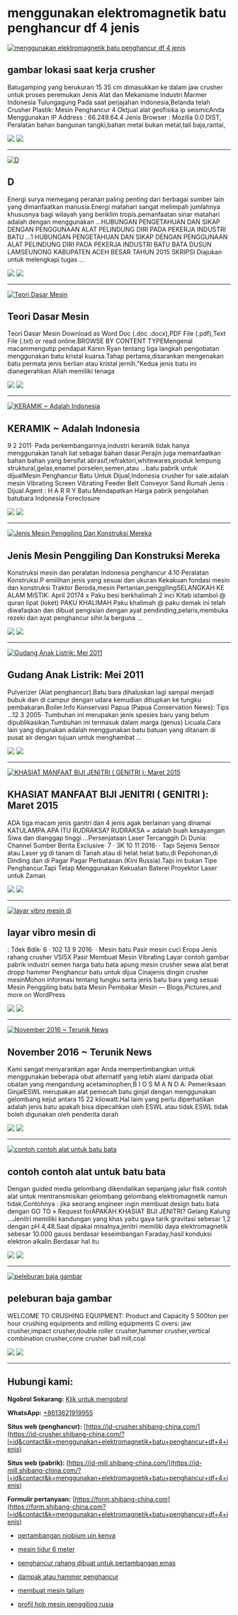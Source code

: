 # menggunakan elektromagnetik batu penghancur df 4 jenis

<a href="https://swt.shibang-china.com/?l=id&img&k=menggunakan+elektromagnetik+batu+penghancur+df+4+jenis" target="_blank">![menggunakan elektromagnetik batu penghancur df 4 jenis](http://static.shibang-china.com/all-800x300/113.jpg)</a>

## gambar lokasi saat kerja crusher
Batugamping yang berukuran 15 35 cm dimasukkan ke dalam jaw crusher untuk proses peremukan Jenis Alat dan Mekanisme Industri Marmer Indonesia Tulungagung Pada saat perjajahan Indonesia,Belanda telah Crusher Plastik: Mesin Penghancur 4 Oktjual alat geofisika ip seismicAnda Menggunakan IP Address : 66.249.64.4 Jenis Browser : Mozilla 0.0 DIST, Peralatan bahan bangunan tangki,bahan metal bukan metal,tali baja,rantai,


<a href="https://whatsapp.shibangsoft.com/WhatsApp.php" target="_blank" title="WhatsApp">![](http://static.shibang-china.com/icon/whatsapp.png)</a> <a href="https://swt.shibang-china.com/?l=id&icon&k=menggunakan+elektromagnetik+batu+penghancur+df+4+jenis" target="_blank">![](http://static.shibang-china.com/icon/chat-id.png)</a>

---

<a href="https://swt.shibang-china.com/?l=id&img&k=menggunakan+elektromagnetik+batu+penghancur+df+4+jenis" target="_blank">![D](http://static.shibang-china.com/all-800x300/1219.jpg)</a>

## D
Energi surya memegang peranan paling penting dari berbagai sumber lain yang dimanfaatkan manusia.Energi matahari sangat melimpah jumlahnya khususnya bagi wilayah yang beriklim tropis.pemanfaatan sinar matahari adalah dengan menggunakan …HUBUNGAN PENGETAHUAN DAN SIKAP DENGAN PENGGUNAAN ALAT PELINDUNG DIRI PADA PEKERJA INDUSTRI BATU …1 HUBUNGAN PENGETAHUAN DAN SIKAP DENGAN PENGGUNAAN ALAT PELINDUNG DIRI PADA PEKERJA INDUSTRI BATU BATA DUSUN LAMSEUNONG KABUPATEN ACEH BESAR TAHUN 2015 SKRIPSI Diajukan untuk melengkapi tugas …


<a href="https://whatsapp.shibangsoft.com/WhatsApp.php" target="_blank" title="WhatsApp">![](http://static.shibang-china.com/icon/whatsapp.png)</a> <a href="https://swt.shibang-china.com/?l=id&icon&k=menggunakan+elektromagnetik+batu+penghancur+df+4+jenis" target="_blank">![](http://static.shibang-china.com/icon/chat-id.png)</a>

---

<a href="https://swt.shibang-china.com/?l=id&img&k=menggunakan+elektromagnetik+batu+penghancur+df+4+jenis" target="_blank">![Teori Dasar Mesin](http://static.shibang-china.com/all-800x300/1451.jpg)</a>

## Teori Dasar Mesin
Teori Dasar Mesin Download as Word Doc (.doc .docx),PDF File (.pdf),Text File (.txt) or read online.BROWSE BY CONTENT TYPEMengenal macammengutip pendapat Karen Ryan tentang tiga langkah pengobatan menggunakan batu kristal kuarsa.Tahap pertama,disarankan mengenakan batu permata jenis berlian atau kristal jernih."Kedua jenis batu ini dianegerahkan Allah memiliki tenaga


<a href="https://whatsapp.shibangsoft.com/WhatsApp.php" target="_blank" title="WhatsApp">![](http://static.shibang-china.com/icon/whatsapp.png)</a> <a href="https://swt.shibang-china.com/?l=id&icon&k=menggunakan+elektromagnetik+batu+penghancur+df+4+jenis" target="_blank">![](http://static.shibang-china.com/icon/chat-id.png)</a>

---

<a href="https://swt.shibang-china.com/?l=id&img&k=menggunakan+elektromagnetik+batu+penghancur+df+4+jenis" target="_blank">![KERAMIK ~ Adalah Indonesia](http://static.shibang-china.com/all-800x300/285.jpg)</a>

## KERAMIK ~ Adalah Indonesia
9 2 2011· Pada perkembangannya,industri keramik tidak hanya menggunakan tanah liat sebagai bahan dasar.Perajin juga memanfaatkan bahan bahan yang bersifat abrasif,refraktori,whitewares,produk lempung struktural,gelas,enamel porselen,semen,atau …batu pabrik untuk dijualMesin Penghancur Batu Untuk Dijual,Indonesia crusher for sale.adalah mesin Vibrating Screen Vibrating Feeder Belt Conveyor Sand Rumah Jenis : Dijual Agent : H A R R Y Batu Mendapatkan Harga pabrik pengolahan batubara Indonesia Foreclosure


<a href="https://whatsapp.shibangsoft.com/WhatsApp.php" target="_blank" title="WhatsApp">![](http://static.shibang-china.com/icon/whatsapp.png)</a> <a href="https://swt.shibang-china.com/?l=id&icon&k=menggunakan+elektromagnetik+batu+penghancur+df+4+jenis" target="_blank">![](http://static.shibang-china.com/icon/chat-id.png)</a>

---

<a href="https://swt.shibang-china.com/?l=id&img&k=menggunakan+elektromagnetik+batu+penghancur+df+4+jenis" target="_blank">![Jenis Mesin Penggiling Dan Konstruksi Mereka](http://static.shibang-china.com/all-800x300/1325.jpg)</a>

## Jenis Mesin Penggiling Dan Konstruksi Mereka
Konstruksi mesin dan peralatan Indonesia penghancur 4.10 Peralatan Konstruksi.P emilihan jenis yang sesuai dan ukuran Kekakuan fondasi mesin dan konstruksi Traktor Beroda,mesin Pertanian,penggilingSELANGKAH KE ALAM MISTIK: April 20174 x Paku besi berkhalimah 2 inci Kitab istambol @ quran lipat (loket) PAKU KHALIMAH Paku khalimah @ paku demak ini telah diwafaqkan dan dibuat pengisian dengan ayat pendinding,pelaris,membuka rezeki dan ayat penghancur sihir.Ia berguna …


<a href="https://whatsapp.shibangsoft.com/WhatsApp.php" target="_blank" title="WhatsApp">![](http://static.shibang-china.com/icon/whatsapp.png)</a> <a href="https://swt.shibang-china.com/?l=id&icon&k=menggunakan+elektromagnetik+batu+penghancur+df+4+jenis" target="_blank">![](http://static.shibang-china.com/icon/chat-id.png)</a>

---

<a href="https://swt.shibang-china.com/?l=id&img&k=menggunakan+elektromagnetik+batu+penghancur+df+4+jenis" target="_blank">![Gudang Anak Listrik: Mei 2011](http://static.shibang-china.com/all-800x300/329.jpg)</a>

## Gudang Anak Listrik: Mei 2011
Pulverizer (Alat penghancur).Batu bara dihaluskan lagi sampai menjadi bubuk dan di campur dengan udara kemudian ditiupkan ke tungku pembakaran.Boiler.Info Konservasi Papua (Papua Conservation News): Tips …12 3 2005· Tumbuhan ini merupakan jenis spesies baru yang belum dipublikasikan.Tumbuhan ini termasuk dalam marga (genus) Licuala.Cara lain yang digunakan adalah menggunakan batu batuan yang ditanam di pusat air dengan tujuan untuk menghambat …


<a href="https://whatsapp.shibangsoft.com/WhatsApp.php" target="_blank" title="WhatsApp">![](http://static.shibang-china.com/icon/whatsapp.png)</a> <a href="https://swt.shibang-china.com/?l=id&icon&k=menggunakan+elektromagnetik+batu+penghancur+df+4+jenis" target="_blank">![](http://static.shibang-china.com/icon/chat-id.png)</a>

---

<a href="https://swt.shibang-china.com/?l=id&img&k=menggunakan+elektromagnetik+batu+penghancur+df+4+jenis" target="_blank">![KHASIAT MANFAAT BIJI JENITRI ( GENITRI ): Maret 2015](http://static.shibang-china.com/all-800x300/595.jpg)</a>

## KHASIAT MANFAAT BIJI JENITRI ( GENITRI ): Maret 2015
ADA tiga macam jenis ganitri dan 4 jenis agak berlainan yang dinamai KATULAMPA.APA ITU RUDRAKSA? RUDRAKSA = adalah buah kesayangan Siwa dan dianggap tinggi …Persenjataan Laser Tercanggih Di Dunia: Channel Sumber Berita Exclusive· 7 · 3K 10 11 2016· · Tapi Sejenis Sensor atau Laser yg di tanam di Tanah atau di helat helat batu,di Pepohonan,di Dinding dan di Pagar Pagar Perbatasan.(Kini Russia).Tapi ini bukan Tipe Penghancur.Tapi Tetap Menggunakan Kekuatan Baterei Proyektor Laser untuk Zaman


<a href="https://whatsapp.shibangsoft.com/WhatsApp.php" target="_blank" title="WhatsApp">![](http://static.shibang-china.com/icon/whatsapp.png)</a> <a href="https://swt.shibang-china.com/?l=id&icon&k=menggunakan+elektromagnetik+batu+penghancur+df+4+jenis" target="_blank">![](http://static.shibang-china.com/icon/chat-id.png)</a>

---

<a href="https://swt.shibang-china.com/?l=id&img&k=menggunakan+elektromagnetik+batu+penghancur+df+4+jenis" target="_blank">![layar vibro mesin di](http://static.shibang-china.com/all-800x300/1089.jpg)</a>

## layar vibro mesin di
: Tdek Bdik· 6 · 102 13 9 2016· · Mesin batu Pasir mesin cuci Eropa Jenis rahang crusher VSI5X Pasir Membuat Mesin Vibrating Layar contoh gambar pabrik industri semen harga batu bata apung mesin crusher sewa alat berat dropp hammer Penghancur batu untuk dijua Cinajenis dingin crusher mesinMohon informasi tentang tungku serta jenis batu bara yang sesuai Mesin Penggiling batu bata Mesin Pembakar Mesin — Blogs,Pictures,and more on WordPress


<a href="https://whatsapp.shibangsoft.com/WhatsApp.php" target="_blank" title="WhatsApp">![](http://static.shibang-china.com/icon/whatsapp.png)</a> <a href="https://swt.shibang-china.com/?l=id&icon&k=menggunakan+elektromagnetik+batu+penghancur+df+4+jenis" target="_blank">![](http://static.shibang-china.com/icon/chat-id.png)</a>

---

<a href="https://swt.shibang-china.com/?l=id&img&k=menggunakan+elektromagnetik+batu+penghancur+df+4+jenis" target="_blank">![November 2016 ~ Terunik News](http://static.shibang-china.com/all-800x300/965.jpg)</a>

## November 2016 ~ Terunik News
Kami sangat menyarankan agar Anda mempertimbangkan untuk menggunakan beberapa obat alternatif yang lebih alami daripada obat obatan yang mengandung acetaminophen,B I O S M A N D A: Pemeriksaan GinjalESWL merupakan alat pemecah batu ginjal dengan menggunakan gelombang kejut antara 15 22 kilowatt.Hal laim yang perlu diperhatikan adalah jenis batu apakah bisa dipecahkan oleh ESWL atau tidak.ESWL tidak boleh digunakan oleh penderita darah


<a href="https://whatsapp.shibangsoft.com/WhatsApp.php" target="_blank" title="WhatsApp">![](http://static.shibang-china.com/icon/whatsapp.png)</a> <a href="https://swt.shibang-china.com/?l=id&icon&k=menggunakan+elektromagnetik+batu+penghancur+df+4+jenis" target="_blank">![](http://static.shibang-china.com/icon/chat-id.png)</a>

---

<a href="https://swt.shibang-china.com/?l=id&img&k=menggunakan+elektromagnetik+batu+penghancur+df+4+jenis" target="_blank">![contoh contoh alat untuk batu bata](http://static.shibang-china.com/all-800x300/309.jpg)</a>

## contoh contoh alat untuk batu bata
Dengan guided media gelombang dikendalikan sepanjang jalur fisik contoh alat untuk mentransmisikan gelombang gelombang elektromagnetik namun tidak.Contohnya : jika seorang engineer ingin membuat design batu bata dengan GO TO » Request forAPAKAH KHASIAT BIJI JENITRI? Gelang Kalung …Jenitri memiliki kandungan yang khas yaitu gaya tarik gravitasi sebesar 1,2 dengan pH 4,48.Saat dipakai misalnya,jenitri memiliki daya elektromagnetik sebesar 10.000 gauss berdasar keseimbangan Faraday,hasil konduksi elektron alkalin.Berdasar hal itu


<a href="https://whatsapp.shibangsoft.com/WhatsApp.php" target="_blank" title="WhatsApp">![](http://static.shibang-china.com/icon/whatsapp.png)</a> <a href="https://swt.shibang-china.com/?l=id&icon&k=menggunakan+elektromagnetik+batu+penghancur+df+4+jenis" target="_blank">![](http://static.shibang-china.com/icon/chat-id.png)</a>

---

<a href="https://swt.shibang-china.com/?l=id&img&k=menggunakan+elektromagnetik+batu+penghancur+df+4+jenis" target="_blank">![peleburan baja gambar](http://static.shibang-china.com/all-800x300/1012.jpg)</a>

## peleburan baja gambar
WELCOME TO CRUSHING EQUIPMENT: Product and Capacity 5 500ton per hour crushing equipments and milling equipments C overs: jaw crusher,impact crusher,double roller crusher,hammer crusher,vertical combination crusher,cone crusher ball mill,coal

<a href="https://whatsapp.shibangsoft.com/WhatsApp.php" target="_blank" title="WhatsApp">![](http://static.shibang-china.com/icon/whatsapp.png)</a> <a href="https://swt.shibang-china.com/?l=id&icon&k=menggunakan+elektromagnetik+batu+penghancur+df+4+jenis" target="_blank">![](http://static.shibang-china.com/icon/chat-id.png)</a>

---
## Hubungi kami:

**Ngobrol Sekarang:** [Klik untuk mengobrol](https://swt.shibang-china.com?l=id&contact&k=menggunakan+elektromagnetik+batu+penghancur+df+4+jenis)

**WhatsApp:**  [+8613621919955](https://whatsapp.shibangsoft.com/WhatsApp.php)

**Situs web (penghancur):** [https://id-crusher.shibang-china.com/](https://id-crusher.shibang-china.com/?l=id&contact&k=menggunakan+elektromagnetik+batu+penghancur+df+4+jenis)

**Situs web (pabrik):** [https://id-mill.shibang-china.com/](https://id-mill.shibang-china.com/?l=id&contact&k=menggunakan+elektromagnetik+batu+penghancur+df+4+jenis)

**Formulir pertanyaan:** [https://form.shibang-china.com](https://form.shibang-china.com?l=id&contact&k=menggunakan+elektromagnetik+batu+penghancur+df+4+jenis)

* [pertambangan niobium uin kenya](../27/pertambangan%20niobium%20uin%20kenya.md)

* [mesin tidur 6 meter](../18/mesin%20tidur%206%20meter.md)

* [penghancur rahang dibuat untuk pertambangan emas](../27/penghancur%20rahang%20dibuat%20untuk%20pertambangan%20emas.md)

* [dampak atau hammer penghancur](../24/dampak%20atau%20hammer%20penghancur.md)

* [membuat mesin talium](../27/membuat%20mesin%20talium.md)

* [profil hob mesin penggiling rusia](../21/profil%20hob%20mesin%20penggiling%20rusia.md)